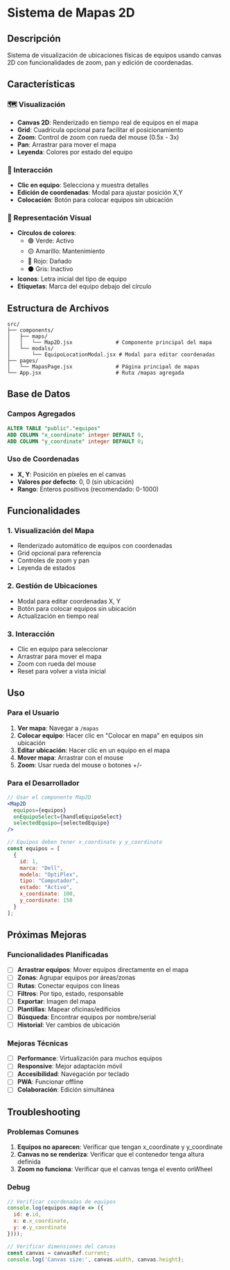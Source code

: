 # Sistema de Mapas 2D

## Descripción
Sistema de visualización de ubicaciones físicas de equipos usando canvas 2D con funcionalidades de zoom, pan y edición de coordenadas.

## Características

### 🗺️ Visualización
- **Canvas 2D**: Renderizado en tiempo real de equipos en el mapa
- **Grid**: Cuadrícula opcional para facilitar el posicionamiento
- **Zoom**: Control de zoom con rueda del mouse (0.5x - 3x)
- **Pan**: Arrastrar para mover el mapa
- **Leyenda**: Colores por estado del equipo

### 🎯 Interacción
- **Clic en equipo**: Selecciona y muestra detalles
- **Edición de coordenadas**: Modal para ajustar posición X,Y
- **Colocación**: Botón para colocar equipos sin ubicación

### 🎨 Representación Visual
- **Círculos de colores**: 
  - 🟢 Verde: Activo
  - 🟡 Amarillo: Mantenimiento
  - 🔴 Rojo: Dañado
  - ⚫ Gris: Inactivo
- **Iconos**: Letra inicial del tipo de equipo
- **Etiquetas**: Marca del equipo debajo del círculo

## Estructura de Archivos

```
src/
├── components/
│   ├── maps/
│   │   └── Map2D.jsx              # Componente principal del mapa
│   └── modals/
│       └── EquipoLocationModal.jsx # Modal para editar coordenadas
├── pages/
│   └── MapasPage.jsx              # Página principal de mapas
└── App.jsx                        # Ruta /mapas agregada
```

## Base de Datos

### Campos Agregados
```sql
ALTER TABLE "public"."equipos" 
ADD COLUMN "x_coordinate" integer DEFAULT 0,
ADD COLUMN "y_coordinate" integer DEFAULT 0;
```

### Uso de Coordenadas
- **X, Y**: Posición en píxeles en el canvas
- **Valores por defecto**: 0, 0 (sin ubicación)
- **Rango**: Enteros positivos (recomendado: 0-1000)

## Funcionalidades

### 1. Visualización del Mapa
- Renderizado automático de equipos con coordenadas
- Grid opcional para referencia
- Controles de zoom y pan
- Leyenda de estados

### 2. Gestión de Ubicaciones
- Modal para editar coordenadas X, Y
- Botón para colocar equipos sin ubicación
- Actualización en tiempo real

### 3. Interacción
- Clic en equipo para seleccionar
- Arrastrar para mover el mapa
- Zoom con rueda del mouse
- Reset para volver a vista inicial

## Uso

### Para el Usuario
1. **Ver mapa**: Navegar a `/mapas`
2. **Colocar equipo**: Hacer clic en "Colocar en mapa" en equipos sin ubicación
3. **Editar ubicación**: Hacer clic en un equipo en el mapa
4. **Mover mapa**: Arrastrar con el mouse
5. **Zoom**: Usar rueda del mouse o botones +/-

### Para el Desarrollador
```jsx
// Usar el componente Map2D
<Map2D 
  equipos={equipos}
  onEquipoSelect={handleEquipoSelect}
  selectedEquipo={selectedEquipo}
/>

// Equipos deben tener x_coordinate y y_coordinate
const equipos = [
  {
    id: 1,
    marca: "Dell",
    modelo: "OptiPlex",
    tipo: "Computador",
    estado: "Activo",
    x_coordinate: 100,
    y_coordinate: 150
  }
];
```

## Próximas Mejoras

### Funcionalidades Planificadas
- [ ] **Arrastrar equipos**: Mover equipos directamente en el mapa
- [ ] **Zonas**: Agrupar equipos por áreas/zonas
- [ ] **Rutas**: Conectar equipos con líneas
- [ ] **Filtros**: Por tipo, estado, responsable
- [ ] **Exportar**: Imagen del mapa
- [ ] **Plantillas**: Mapear oficinas/edificios
- [ ] **Búsqueda**: Encontrar equipos por nombre/serial
- [ ] **Historial**: Ver cambios de ubicación

### Mejoras Técnicas
- [ ] **Performance**: Virtualización para muchos equipos
- [ ] **Responsive**: Mejor adaptación móvil
- [ ] **Accesibilidad**: Navegación por teclado
- [ ] **PWA**: Funcionar offline
- [ ] **Colaboración**: Edición simultánea

## Troubleshooting

### Problemas Comunes
1. **Equipos no aparecen**: Verificar que tengan x_coordinate y y_coordinate
2. **Canvas no se renderiza**: Verificar que el contenedor tenga altura definida
3. **Zoom no funciona**: Verificar que el canvas tenga el evento onWheel

### Debug
```javascript
// Verificar coordenadas de equipos
console.log(equipos.map(e => ({ 
  id: e.id, 
  x: e.x_coordinate, 
  y: e.y_coordinate 
})));

// Verificar dimensiones del canvas
const canvas = canvasRef.current;
console.log('Canvas size:', canvas.width, canvas.height);
```
